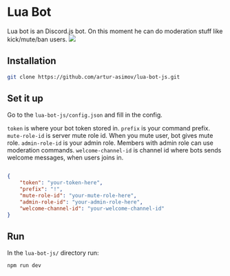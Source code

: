 # Lua Bot
Lua bot is an Discord.js bot. On this moment he can do moderation stuff like kick/mute/ban users.
![](https://github.com/artur-asimov/lua-bot-js/blob/main/luabotlogo.png?raw=true)

## Installation

```bash
git clone https://github.com/artur-asimov/lua-bot-js.git
```

## Set it up
Go to the `lua-bot-js/config.json` and fill in the config.

`token` is where your bot token stored in.
`prefix` is your command prefix.
`mute-role-id` is server mute role id. When you mute user, bot gives mute role.
`admin-role-id` is your admin role. Members with admin role can use moderation commands.
`welcome-channel-id` is channel id where bots sends welcome messages, when users joins in.

```json

{
    "token": "your-token-here",
    "prefix": "!",
    "mute-role-id": "your-mute-role-here",
    "admin-role-id": "your-admin-role-here",
    "welcome-channel-id": "your-welcome-channel-id"
}
```

## Run
In the `lua-bot-js/` directory run:
```bash
npm run dev
```
